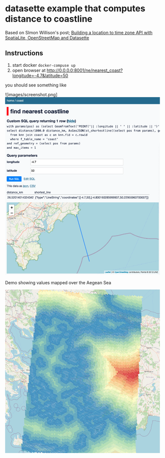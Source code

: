 # datasette example that computes distance to coastline

Based on SImon Willison's post; 
[Building a location to time zone API with SpatiaLite, OpenStreetMap and Datasette](https://simonwillison.net/2017/Dec/12/location-time-zone-api/)

## Instructions
1. start docker `docker-compuse up`
2. open browser at http://0.0.0.0:8001/ne/nearest_coast?longitude=-4.7&latitude=50

you should see something like

![images/screenshot.png]![](images/screenshot.png)

Demo showing values mapped over the Aegean Sea

![](images/aegean.png)
